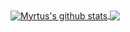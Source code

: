 <a href="https://github.com/myrtus0x0">
  <img align="center" src="https://github-readme-stats.vercel.app/api?username=myrtus0x0&show_icons=true&line_height=33&count_private=true&theme=dark" alt="Myrtus's github stats" />
</a>
<a href="https://github.com/myrtus0x0">
  <img align="center" src="https://github-readme-stats.vercel.app/api/top-langs/?username=myrtus0x0&langs_count=4&line_height=35&theme=dark" />
</a>
